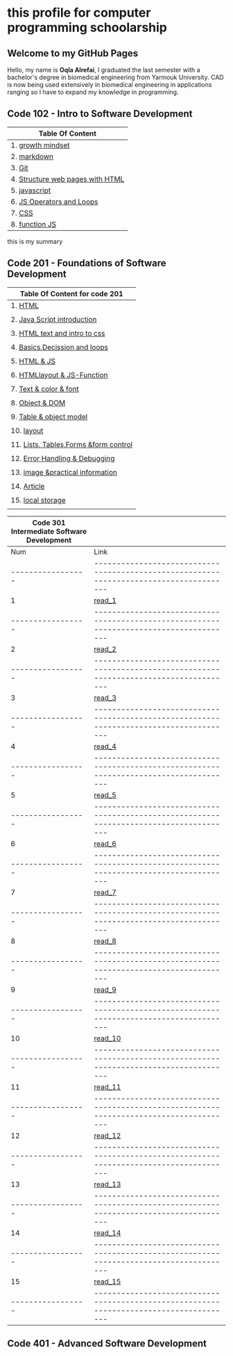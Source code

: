 # this profile for computer programming schoolarship

## Welcome to my GitHub Pages
Hello,
my name is **Oqla Alrefai**, I graduated the last semester with a bachelor's degree in biomedical engineering from Yarmouk University.
CAD is now being used extensively in biomedical engineering in applications ranging so I have to expand my knowledge in programming.

## **Code 102 - Intro to Software Development**

| Table Of Content |
| ----------- |
| 1. [growth mindset](https://oqlaalrefai.github.io/reading-notes/growth) |
| 2. [markdown](https://oqlaalrefai.github.io/reading-notes/read1) |
| 3. [Git](https://oqlaalrefai.github.io/reading-notes/read2) |
| 4. [Structure web pages with HTML](https://oqlaalrefai.github.io/reading-notes/read3) |
| 5. [javascript](https://oqlaalrefai.github.io/reading-notes/read4) |
| 6. [JS Operators and Loops](https://oqlaalrefai.github.io/reading-notes/read5) |
| 7. [CSS](https://oqlaalrefai.github.io/reading-notes/read6) |
| 8. [function JS](https://oqlaalrefai.github.io/reading-notes/read7) |


this is my summary
## **Code 201 - Foundations of Software Development**

| Table Of Content for code 201 |
| ----------- |
| 1. [HTML](https://oqlaalrefai.github.io/reading-notes/read8) |
|  |
| 2. [Java Script introduction](https://oqlaalrefai.github.io/reading-notes/read9) |
|  |
| 3. [HTML text and intro to css ](https://oqlaalrefai.github.io/reading-notes/read10)|
|  |
| 4. [Basics,Decission and loops ](https://oqlaalrefai.github.io/reading-notes/read11) |
|  |
| 5. [HTML & JS ](https://oqlaalrefai.github.io/reading-notes/read12) |
|  |
| 6. [HTMLlayout & JS-Function ](https://oqlaalrefai.github.io/reading-notes/read13) |
|  |
| 7. [Text & color & font ](https://oqlaalrefai.github.io/reading-notes/read14) |
|  |
| 8. [Object & DOM ](https://oqlaalrefai.github.io/reading-notes/read15) |
|  |
| 9. [Table & object model ](https://oqlaalrefai.github.io/reading-notes/read16) |
|  |
| 10. [layout ](https://oqlaalrefai.github.io/reading-notes/read17) |
|  |
| 11. [Lists, Tables,Forms &form control ](https://oqlaalrefai.github.io/reading-notes/read18) |
|  |
| 12. [Error Handling & Debugging ](https://oqlaalrefai.github.io/reading-notes/read19) |
|  |
| 13. [image &practical information ](https://oqlaalrefai.github.io/reading-notes/read20) |
|  |
| 14. [Article ](https://oqlaalrefai.github.io/reading-notes/read21) |
|  |
| 15. [local storage ](https://oqlaalrefai.github.io/reading-notes/read22) |
|  |



| Code 301 Intermediate Software Development |                                                                |
| ----------------- | --------------------------------------------------------------------------------------- |
| Num               | Link                                                                                    |
| ----------------- | --------------------------------------------------------------------------------------- |
| 1                 | [read_1](https://oqlaalrefai.github.io/reading-notes/read_1)                            |
| ----------------- | --------------------------------------------------------------------------------------- |
| 2                 | [read_2](https://oqlaalrefai.github.io/reading-notes/read_2)                            |
| ----------------- | --------------------------------------------------------------------------------------- |
| 3                 | [read_3](https://oqlaalrefai.github.io/reading-notes/read_3)                            |
| ----------------- | --------------------------------------------------------------------------------------- |
| 4                 | [read_4](https://oqlaalrefai.github.io/reading-notes/read_4)                            |
| ----------------- | --------------------------------------------------------------------------------------- |
| 5                 | [read_5](https://oqlaalrefai.github.io/reading-notes/read_5)                            |
| ----------------- | --------------------------------------------------------------------------------------- |
| 6                 | [read_6](https://oqlaalrefai.github.io/reading-notes/read_6)                            |
| ----------------- | --------------------------------------------------------------------------------------- |
| 7                 | [read_7](https://oqlaalrefai.github.io/reading-notes/read_7)                            |
| ----------------- | --------------------------------------------------------------------------------------- |
| 8                 | [read_8](https://oqlaalrefai.github.io/reading-notes/read_8)                            |
| ----------------- | --------------------------------------------------------------------------------------- |
| 9                 | [read_9](https://oqlaalrefai.github.io/reading-notes/read_9)                            |
| ----------------- | --------------------------------------------------------------------------------------- |
| 10                | [read_10](https://oqlaalrefai.github.io/reading-notes/read_10)                          |
| ----------------- | --------------------------------------------------------------------------------------- |
| 11                | [read_11](https://oqlaalrefai.github.io/reading-notes/read_11)                          |
| ----------------- | --------------------------------------------------------------------------------------- |
| 12                | [read_12](https://oqlaalrefai.github.io/reading-notes/read_12)                          |
| ----------------- | --------------------------------------------------------------------------------------- |
| 13                | [read_13](https://oqlaalrefai.github.io/reading-notes/read_13)                          |
| ----------------- | --------------------------------------------------------------------------------------- |
| 14                | [read_14](https://oqlaalrefai.github.io/reading-notes/read_14)                          |
| ----------------- | --------------------------------------------------------------------------------------- |
| 15                | [read_15](https://oqlaalrefai.github.io/reading-notes/read_15)                          |
| ----------------- | --------------------------------------------------------------------------------------- |
## **Code 401 - Advanced Software Development**
